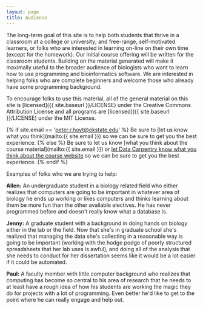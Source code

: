 ```yaml
---
layout: page
title: Audience
---
```


The long-term goal of this site is to help both students that thrive
in a classroom at a college or university; and free-range,
self-motivated learners, or folks who are interested
in learning on-line on their own time (except for the homework). 
Our initial course offering will be written for the classroom
students. Building on the material generated will make
it maximally useful to the broader audience of biologists who want to
learn how to use programming and bioinformatics software. We are
interested in helping folks who are complete beginners and welcome those who
already have some programming background.

To encourage folks to use this material, all of the general material on this
site is [licensed]({{ site.baseurl }}/LICENSE) under the Creative Commons Attribution 
License and all programs are [licensed]({{ site.baseurl }}/LICENSE) under the MIT License. 

{% if site.email == 'peter.r.hoyt@okstate.edu' %}
Be sure to [let us know what you think](mailto:{{ site.email }}) so we can be sure to get you the best experience.
{% else %}
Be sure to let us know [what you think about the course material](mailto:{{ site.email }}) or [let Data Carpentry know what you think about the course website](mailto:datacarpentrysemester@weecology.org) so we can be sure to get you the best experience.
{% endif %}

Examples of folks who we are trying to help:

**Allen:** An undergraduate student in a biology related field who
either realizes that computers are going to be important in whatever
area of biology he ends up working or likes computers and thinks
learning about them be more fun than the other available electives. He
has never programmed before and doesn't really know what a database is.

**Jenny:** A graduate student with a background in doing hands on
biology either in the lab or the field. Now that she's in graduate
school she's realized that managing the data she's collecting in a
reasonable way is going to be important (working with the hodge podge of
poorly structured spreadsheets that her lab uses is awful), and doing
all of the analysis that she needs to conduct for her dissertation seems
like it would be a lot easier if it could be automated.

**Paul:** A faculty member with little computer background who realizes
that computing has become so central to his area of research that he
needs to at least have a rough idea of how his students are working the
magic they do for projects with a lot of programming. Even better he'd
like to get to the point where he can really engage and help out.
